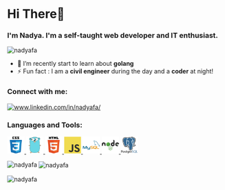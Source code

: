 <h1 align="left">Hi There👋</h1>
<h3 align="left">I'm Nadya. I'm a self-taught web developer and IT enthusiast.</h3>

<p align="left"> <img src="https://komarev.com/ghpvc/?username=nadyafa&label=Profile%20views&color=0e75b6&style=flat" alt="nadyafa" /> </p>

- 🌱 I’m recently start to learn about **golang**
- ⚡ Fun fact : I am a **civil engineer** during the day and a **coder** at night!

<h3 align="left">Connect with me:</h3>
<p align="left">
<a href="https://linkedin.com/in/nadyafa" target="blank"><img align="center" src="https://raw.githubusercontent.com/rahuldkjain/github-profile-readme-generator/master/src/images/icons/Social/linked-in-alt.svg" alt="www.linkedin.com/in/nadyafa/" height="30" width="40" /></a>
</p>

<h3 align="left">Languages and Tools:</h3>
<p align="left"> <a href="https://www.w3schools.com/css/" target="_blank" rel="noreferrer"> <img src="https://raw.githubusercontent.com/devicons/devicon/master/icons/css3/css3-original-wordmark.svg" alt="css3" width="40" height="40"/> </a> <a href="https://golang.org" target="_blank" rel="noreferrer"> <img src="https://raw.githubusercontent.com/devicons/devicon/master/icons/go/go-original.svg" alt="go" width="40" height="40"/> </a> <a href="https://www.w3.org/html/" target="_blank" rel="noreferrer"> <img src="https://raw.githubusercontent.com/devicons/devicon/master/icons/html5/html5-original-wordmark.svg" alt="html5" width="40" height="40"/> </a> <a href="https://developer.mozilla.org/en-US/docs/Web/JavaScript" target="_blank" rel="noreferrer"> <img src="https://raw.githubusercontent.com/devicons/devicon/master/icons/javascript/javascript-original.svg" alt="javascript" width="40" height="40"/> </a> <a href="https://www.mysql.com/" target="_blank" rel="noreferrer"> <img src="https://raw.githubusercontent.com/devicons/devicon/master/icons/mysql/mysql-original-wordmark.svg" alt="mysql" width="40" height="40"/> </a> <a href="https://nodejs.org" target="_blank" rel="noreferrer"> <img src="https://raw.githubusercontent.com/devicons/devicon/master/icons/nodejs/nodejs-original-wordmark.svg" alt="nodejs" width="40" height="40"/> </a> <a href="https://www.postgresql.org" target="_blank" rel="noreferrer"> <img src="https://raw.githubusercontent.com/devicons/devicon/master/icons/postgresql/postgresql-original-wordmark.svg" alt="postgresql" width="40" height="40"/> </a> </p>

<p><img align="left" src="https://github-readme-stats.vercel.app/api/top-langs?username=nadyafa&show_icons=true&locale=en&layout=compact" alt="nadyafa" /></p>

<p>&nbsp;<img align="center" src="https://github-readme-stats.vercel.app/api?username=nadyafa&show_icons=true&locale=en" alt="nadyafa" /></p>

<p><img align="center" src="https://github-readme-streak-stats.herokuapp.com/?user=nadyafa&" alt="nadyafa" /></p>
